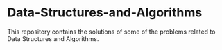 # Data-Structures-and-Algorithms

This repository contains the solutions of some of the problems related to Data Structures and Algorithms. 
